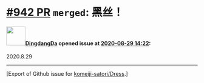 # [\#942 PR](https://github.com/komeiji-satori/Dress/pull/942) `merged`: 黑丝！

#### <img src="https://avatars.githubusercontent.com/u/44197005?u=cb462f6bf57665707111067aaca974df45d77cfd&v=4" width="50">[DingdangDa](https://github.com/DingdangDa) opened issue at [2020-08-29 14:22](https://github.com/komeiji-satori/Dress/pull/942):

2020.8.29




-------------------------------------------------------------------------------



[Export of Github issue for [komeiji-satori/Dress](https://github.com/komeiji-satori/Dress).]
